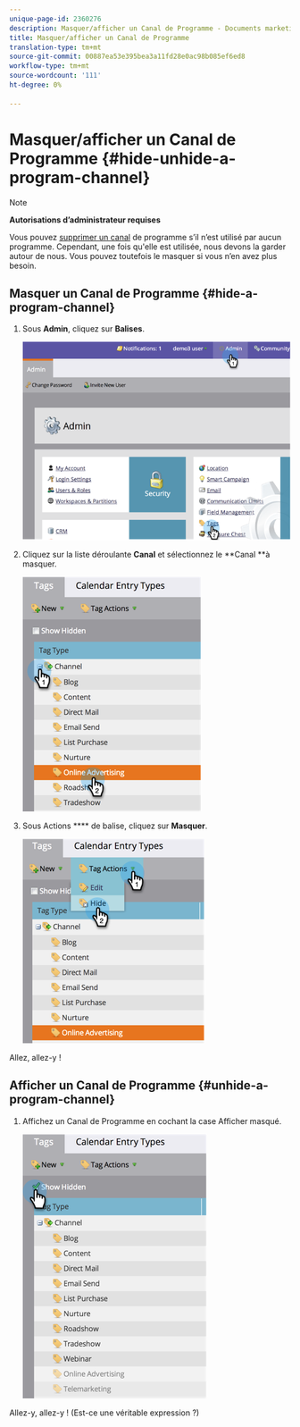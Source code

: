 ```yaml
---
unique-page-id: 2360276
description: Masquer/afficher un Canal de Programme - Documents marketing - Documentation du produit
title: Masquer/afficher un Canal de Programme
translation-type: tm+mt
source-git-commit: 00887ea53e395bea3a11fd28e0ac98b085ef6ed8
workflow-type: tm+mt
source-wordcount: '111'
ht-degree: 0%

---
```



# Masquer/afficher un Canal de Programme {#hide-unhide-a-program-channel}

>[!NOTE]
>
>**Autorisations d’administrateur requises**

Vous pouvez [supprimer un canal](delete-a-program-channel.md) de programme s’il n’est utilisé par aucun programme.  Cependant, une fois qu&#39;elle est utilisée, nous devons la garder autour de nous.  Vous pouvez toutefois le masquer si vous n’en avez plus besoin.

## Masquer un Canal de Programme {#hide-a-program-channel}

1. Sous **Admin**, cliquez sur **Balises**.

   ![](assets/image2014-9-24-15-3a45-3a7.png)

1. Cliquez sur la liste déroulante **Canal** et sélectionnez le **Canal **à masquer.

   ![](assets/image2014-9-24-15-3a45-3a41.png)

1. Sous Actions **** de balise, cliquez sur **Masquer**.

   ![](assets/image2014-9-24-15-3a46-3a22.png)

Allez, allez-y !

## Afficher un Canal de Programme {#unhide-a-program-channel}

1. Affichez un Canal de Programme en cochant la case Afficher masqué.

   ![](assets/image2014-9-24-15-3a47-3a24.png)

Allez-y, allez-y ! (Est-ce une véritable expression ?)
